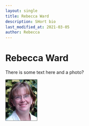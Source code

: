 ```yaml
---
layout: single
title: Rebecca Ward
description: SHort bio
last_modified_at: 2021-03-05
author: Rebecca
---
```



# Rebecca Ward

There is some text here and a photo?

<img src="Images/rmw.jpg" alt="rmw_photo" width="100"/>
